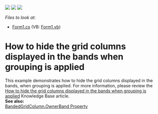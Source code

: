 <!-- default badges list -->
![](https://img.shields.io/endpoint?url=https://codecentral.devexpress.com/api/v1/VersionRange/128629135/10.1.6%2B)
[![](https://img.shields.io/badge/Open_in_DevExpress_Support_Center-FF7200?style=flat-square&logo=DevExpress&logoColor=white)](https://supportcenter.devexpress.com/ticket/details/E653)
[![](https://img.shields.io/badge/📖_How_to_use_DevExpress_Examples-e9f6fc?style=flat-square)](https://docs.devexpress.com/GeneralInformation/403183)
<!-- default badges end -->
<!-- default file list -->
*Files to look at*:

* [Form1.cs](./CS/Form1.cs) (VB: [Form1.vb](./VB/Form1.vb))
<!-- default file list end -->
# How to hide the grid columns displayed in the bands when grouping is applied


<p>This example demonstrates how to hide the grid columns displayed in the bands, when grouping is applied. For more information, please review the <a href="https://www.devexpress.com/Support/Center/p/A2282">How to hide the grid columns displayed in the bands when grouping is applied</a> Knowledge Base article.<br />
<strong>See also:</strong><br />
<a href="http://documentation.devexpress.com/#WindowsForms/DevExpressXtraGridViewsBandedGridBandedGridColumn_OwnerBandtopic">BandedGridColumn.OwnerBand Property</a></p>

<br/>


